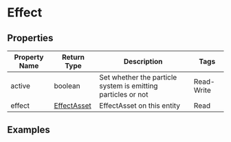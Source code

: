 # Effect

## Properties

| Property Name | Return Type                 | Description                                                  | Tags       |
|---------------|-----------------------------|--------------------------------------------------------------|------------|
| active        | boolean                     | Set whether the particle system is emitting particles or not | Read-Write |
| effect        | [EffectAsset](effect_asset) | EffectAsset on this entity                                   | Read       |

## Examples